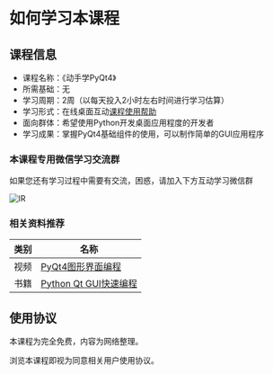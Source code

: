 # 如何学习本课程

## 课程信息

- 课程名称：《动手学PyQt4》
- 所需基础：无
- 学习周期：2周（以每天投入2小时左右时间进行学习估算）
- 学习形式：在线桌面互动[课程使用帮助](/help/)
- 面向群体：希望使用Python开发桌面应用程度的开发者
- 学习成果：掌握PyQt4基础组件的使用，可以制作简单的GUI应用程序 

### 本课程专用微信学习交流群 

如果您还有学习过程中需要有交流，困惑，请加入下方互动学习微信群

![IR](./images/pyqt4-wechat.jpg)

### 相关资料推荐

| 类别 | 名称                                                         |
| ---- | ------------------------------------------------------------ |
| 视频 | [PyQt4图形界面编程](https://www.bilibili.com/video/BV1Db411y7aM) |
| 书籍 | [Python Qt GUI快速编程](https://item.jd.com/12033222.html)   |

## 使用协议

本课程为完全免费，内容为网络整理。

浏览本课程即视为同意相关用户使用协议。